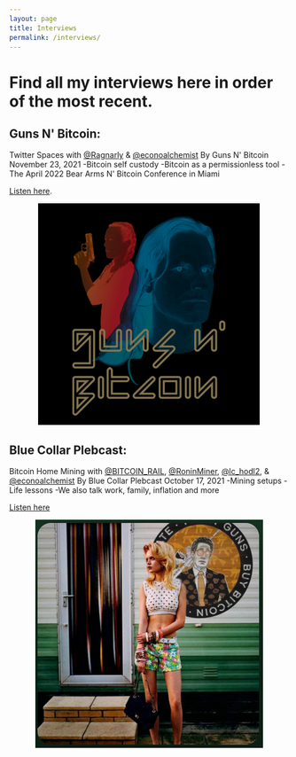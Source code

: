 ```yaml
---
layout: page
title: Interviews
permalink: /interviews/
---
```


# Find all my interviews here in order of the most recent.

## Guns N' Bitcoin:
Twitter Spaces with [@Ragnarly](https://twitter.com/Ragnarly) & [@econoalchemist](https://twitter.com/econoalchemist)
By Guns N' Bitcoin November 23, 2021
-Bitcoin self custody
-Bitcoin as a permissionless tool
-The April 2022 Bear Arms N' Bitcoin Conference in Miami

[Listen here](https://gunsnbitcoin.substack.com/p/32-econoalchemist-twitter-spaces).

<p align="center">
  <img width="400" src="assets/BANB2022.jpeg">
</p>

## Blue Collar Plebcast: 
Bitcoin Home Mining with [@BITCOIN_RAIL](https://twitter.com/BITCOIN_RAIL), [@RoninMiner](https://twitter.com/RoninMiner), [@lc_hodl2](https://twitter.com/lc_hodl2), & [@econoalchemist](https://twitter.com/econoalchemist)
By Blue Collar Plebcast October 17, 2021
-Mining setups
-Life lessons
-We also talk work, family, inflation and more

[Listen here](https://open.spotify.com/episode/3scPhrHu696lpaVOOngkLZ?si=P9xA6q53TPCpFvp2wepo9w&utm_source=copy-link&nd=1)

<p align="center">
  <img src="assets/BlueCollarPlebCast.png">
</p>

